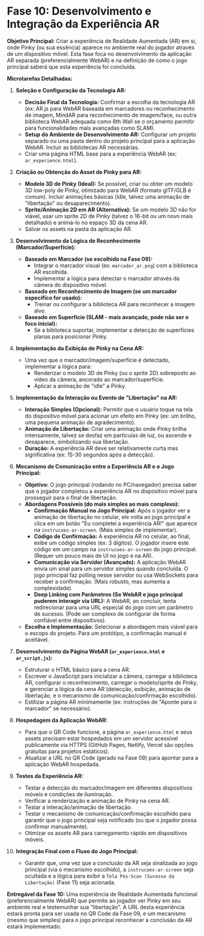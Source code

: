 # Fase 10: Desenvolvimento e Integração da Experiência AR

**Objetivo Principal:** Criar a experiência de Realidade Aumentada (AR) em si, onde Pinky (ou sua essência) aparece no ambiente real do jogador através de um dispositivo móvel. Esta fase foca no desenvolvimento da aplicação AR separada (preferencialmente WebAR) e na definição de como o jogo principal saberá que esta experiência foi concluída.

**Microtarefas Detalhadas:**

1.  **Seleção e Configuração da Tecnologia AR:**
    *   **Decisão Final da Tecnologia:** Confirmar a escolha da tecnologia AR (ex: AR.js para WebAR baseada em marcadores ou reconhecimento de imagem, MindAR para reconhecimento de imagem/face, ou outra biblioteca WebAR adequada como 8th Wall se o orçamento permitir para funcionalidades mais avançadas como SLAM).
    *   **Setup do Ambiente de Desenvolvimento AR:** Configurar um projeto separado ou uma pasta dentro do projeto principal para a aplicação WebAR. Incluir as bibliotecas AR necessárias.
    *   Criar uma página HTML base para a experiência WebAR (ex: `ar_experience.html`).

2.  **Criação ou Obtenção do Asset de Pinky para AR:**
    *   **Modelo 3D de Pinky (Ideal):** Se possível, criar ou obter um modelo 3D low-poly de Pinky, otimizado para WebAR (formato glTF/GLB é comum). Incluir animações básicas (idle, talvez uma animação de "libertação" ou desaparecimento).
    *   **Sprite/Animação 2D em AR (Alternativa):** Se um modelo 3D não for viável, usar um sprite 2D de Pinky (talvez o 16-bit ou um novo mais detalhado) e animá-lo no espaço 3D da cena AR.
    *   Salvar os assets na pasta da aplicação AR.

3.  **Desenvolvimento da Lógica de Reconhecimento (Marcador/Superfície):**
    *   **Baseado em Marcador (se escolhido na Fase 09):**
        *   Integrar o marcador visual (ex: `marcador_ar.png`) com a biblioteca AR escolhida.
        *   Implementar a lógica para detectar o marcador através da câmera do dispositivo móvel.
    *   **Baseado em Reconhecimento de Imagem (se um marcador específico for usado):**
        *   Treinar ou configurar a biblioteca AR para reconhecer a imagem alvo.
    *   **Baseado em Superfície (SLAM - mais avançado, pode não ser o foco inicial):**
        *   Se a biblioteca suportar, implementar a detecção de superfícies planas para posicionar Pinky.

4.  **Implementação da Exibição de Pinky na Cena AR:**
    *   Uma vez que o marcador/imagem/superfície é detectado, implementar a lógica para:
        *   Renderizar o modelo 3D de Pinky (ou o sprite 2D) sobreposto ao vídeo da câmera, ancorado ao marcador/superfície.
        *   Aplicar a animação de "idle" a Pinky.

5.  **Implementação da Interação ou Evento de "Libertação" na AR:**
    *   **Interação Simples (Opcional):** Permitir que o usuário toque na tela do dispositivo móvel para acionar um efeito em Pinky (ex: um brilho, uma pequena animação de agradecimento).
    *   **Animação de Libertação:** Criar uma animação onde Pinky brilha intensamente, talvez se desfaz em partículas de luz, ou ascende e desaparece, simbolizando sua libertação.
    *   **Duração:** A experiência AR deve ser relativamente curta mas significativa (ex: 15-30 segundos após a detecção).

6.  **Mecanismo de Comunicação entre a Experiência AR e o Jogo Principal:**
    *   **Objetivo:** O jogo principal (rodando no PC/navegador) precisa saber que o jogador completou a experiência AR no dispositivo móvel para prosseguir para o final de libertação.
    *   **Abordagens Possíveis (do mais simples ao mais complexo):**
        *   **Confirmação Manual no Jogo Principal:** Após o jogador ver a animação de libertação no celular, ele volta ao jogo principal e clica em um botão "Eu completei a experiência AR!" que aparece na `instrucoes-ar-screen`. (Mais simples de implementar).
        *   **Código de Confirmação:** A experiência AR no celular, ao final, exibe um código simples (ex: 3 dígitos). O jogador insere este código em um campo na `instrucoes-ar-screen` do jogo principal. (Requer um pouco mais de UI no jogo e na AR).
        *   **Comunicação via Servidor (Avançado):** A aplicação WebAR envia um sinal para um servidor simples quando concluída. O jogo principal faz polling nesse servidor ou usa WebSockets para receber a confirmação. (Mais robusto, mas aumenta a complexidade).
        *   **Deep Linking com Parâmetros (Se WebAR e jogo principal puderem interagir via URL):** A WebAR, ao concluir, tenta redirecionar para uma URL especial do jogo com um parâmetro de sucesso. (Pode ser complexo de configurar de forma confiável entre dispositivos).
    *   **Escolha e Implementação:** Selecionar a abordagem mais viável para o escopo do projeto. Para um protótipo, a confirmação manual é aceitável.

7.  **Desenvolvimento da Página WebAR (`ar_experience.html` e `ar_script.js`):**
    *   Estruturar o HTML básico para a cena AR.
    *   Escrever o JavaScript para inicializar a câmera, carregar a biblioteca AR, configurar o reconhecimento, carregar o modelo/sprite de Pinky, e gerenciar a lógica da cena AR (detecção, exibição, animação de libertação, e o mecanismo de comunicação/confirmação escolhido).
    *   Estilizar a página AR minimamente (ex: instruções de "Aponte para o marcador" se necessário).

8.  **Hospedagem da Aplicação WebAR:**
    *   Para que o QR Code funcione, a página `ar_experience.html` e seus assets precisam estar hospedados em um servidor acessível publicamente via HTTPS (GitHub Pages, Netlify, Vercel são opções gratuitas para projetos estáticos).
    *   Atualizar a URL no QR Code (gerado na Fase 09) para apontar para a aplicação WebAR hospedada.

9.  **Testes da Experiência AR:**
    *   Testar a detecção do marcador/imagem em diferentes dispositivos móveis e condições de iluminação.
    *   Verificar a renderização e animação de Pinky na cena AR.
    *   Testar a interação/animação de libertação.
    *   Testar o mecanismo de comunicação/confirmação escolhido para garantir que o jogo principal seja notificado (ou que o jogador possa confirmar manualmente).
    *   Otimizar os assets AR para carregamento rápido em dispositivos móveis.

10. **Integração Final com o Fluxo do Jogo Principal:**
    *   Garantir que, uma vez que a conclusão da AR seja sinalizada ao jogo principal (via o mecanismo escolhido), a `instrucoes-ar-screen` seja ocultada e a lógica para exibir a `Tela Pós-Scan (Sucesso da Libertação)` (Fase 11) seja acionada.

**Entregável da Fase 10:** Uma experiência de Realidade Aumentada funcional (preferencialmente WebAR) que permite ao jogador ver Pinky em seu ambiente real e testemunhar sua "libertação". A URL desta experiência estará pronta para ser usada no QR Code da Fase 09, e um mecanismo (mesmo que simples) para o jogo principal reconhecer a conclusão da AR estará implementado.
